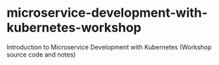 # microservice-development-with-kubernetes-workshop
Introduction to Microservice Development with Kubernetes (Workshop source code and notes)
